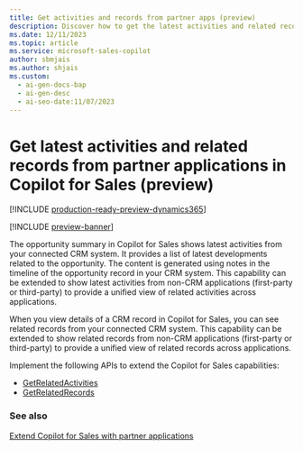 ```yaml
---
title: Get activities and records from partner apps (preview)
description: Discover how to get the latest activities and related records from partner applications in Copilot for Sales.
ms.date: 12/11/2023
ms.topic: article
ms.service: microsoft-sales-copilot
author: sbmjais
ms.author: shjais
ms.custom:
  - ai-gen-docs-bap
  - ai-gen-desc
  - ai-seo-date:11/07/2023
---
```


# Get latest activities and related records from partner applications in Copilot for Sales (preview)

[!INCLUDE [production-ready-preview-dynamics365](includes/production-ready-preview-dynamics365.md)]

[!INCLUDE [preview-banner](includes/preview-banner.md)]

The opportunity summary in Copilot for Sales shows latest activities from your connected CRM system. It provides a list of latest developments related to the opportunity. The content is generated using notes in the timeline of the opportunity record in your CRM system. This capability can be extended to show latest activities from non-CRM applications (first-party or third-party) to provide a unified view of related activities across applications.

When you view details of a CRM record in Copilot for Sales, you can see related records from your connected CRM system. This capability can be extended to show related records from non-CRM applications (first-party or third-party) to provide a unified view of related records across applications.

Implement the following APIs to extend the Copilot for Sales capabilities:
- [GetRelatedActivities](api-get-related-activities.md)
- [GetRelatedRecords](api-get-related-records.md)

### See also

[Extend Copilot for Sales with partner applications](extend-sales-copilot.md)